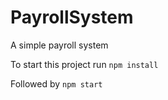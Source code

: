 # PayrollSystem
A simple payroll system

To start this project run
```npm install```

Followed by
```npm start```

